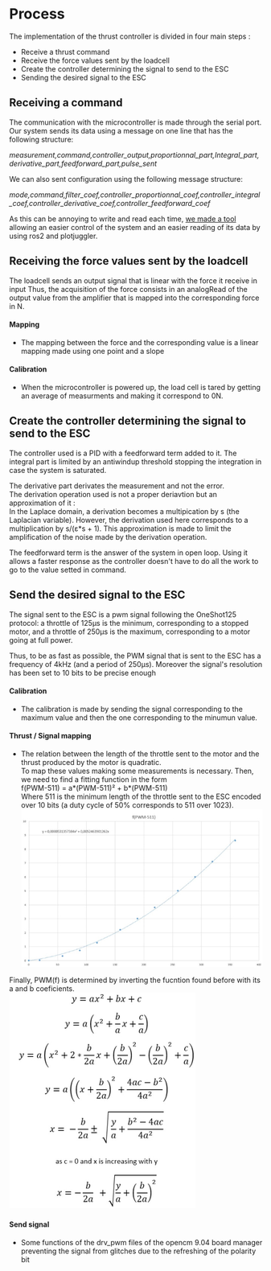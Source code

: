 # Process

The implementation of the thrust controller is divided in four main steps :  
* Receive a thrust command 
* Receive the force values sent by the loadcell
* Create the controller determining the signal to send to the ESC
* Sending the desired signal to the ESC


## Receiving a command
The communication with the microcontroller is made through the serial port. Our system sends its data using a message on one line that has the following structure:  

*measurement,command,controller_output,proportionnal_part,Integral_part,derivative_part,feedforward_part,pulse_sent*  

We can also sent configuration using the following message structure: 

*mode,command,filter_coef,controller_proportionnal_coef,controller_integral_coef,controller_derivative_coef,controller_feedforward_coef*

As this can be annoying to write and read each time, [we made a tool](../plot_ws/) allowing an easier control of the system and an easier reading of its data by using ros2 and plotjuggler.


## Receiving the force values sent by the loadcell

The loadcell sends an output signal that is linear with the force it receive in input
Thus, the acquisition of the force consists in an analogRead of the output value from the amplifier that is mapped into the corresponding force in N.

#### **Mapping** 

* The mapping between the force and the corresponding value is a linear mapping made using one point and a slope

#### **Calibration**  

* When the microcontroller is powered up, the load cell is tared by getting an average of measurments and making it correspond to 0N.



## Create the controller determining the signal to send to the ESC

The controller used is a PID with a feedforward term added to it.
The integral part is limited by an antiwindup threshold stopping the integration in case the system is saturated.
 
The derivative part derivates the measurement and not the error.  
The derivation operation used is not a proper deriavtion but an approximation of it :  
In the Laplace domain, a derivation becomes a multipication by s (the Laplacian variable). However, the derivation used here corresponds to a multiplication by s/(ε*s + 1). This approximation is made to limit the amplification of the noise made by the derivation operation.

The feedforward term is the answer of the system in open loop. Using it allows a faster response as the controller doesn't have to do all the work to go to the value setted in command. 




## Send the desired signal to the ESC 

The signal sent to the ESC is a pwm signal following the OneShot125 protocol: a throttle of 125μs is the minimum, corresponding to a stopped motor, and a throttle of 250μs is the maximum, corresponding to a motor going at full power.

Thus, to be as fast as possible, the PWM signal that is sent to the ESC has a frequency of 4kHz (and a period of 250μs). Moreover the signal's resolution has been set to 10 bits to be precise enough


#### **Calibration** 

* The calibration is made by sending the signal corresponding to the maximum value and then the one corresponding to the minumun value. 

#### **Thrust / Signal mapping**

* The relation between the length of the throttle sent to the motor and the thrust produced by the motor is quadratic.  
To map these values making some measurements is necessary. 
Then, we need to find a fitting function in the form  
f(PWM-511) = a\*(PWM-511)² + b\*(PWM-511)  
Where 511 is the minimum length of the throttle sent to the ESC encoded over 10 bits (a duty cycle of  50% corresponds to 511 over 1023).   
![F2PWM_Measurements](images/PWM2F.jpg)

Finally, PWM(f) is determined by inverting the fucntion found before with its a and b coeficients.
![F2PWM_Invert](images/PWM2F_inversion.jpg)

#### **Send signal**

* Some functions of the drv_pwm files of the opencm 9.04 board manager preventing the signal from glitches due to the refreshing of the polarity bit

